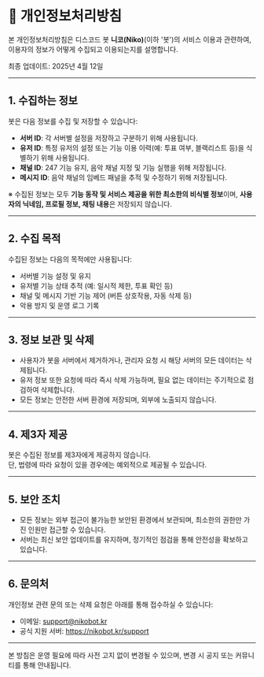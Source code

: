 # 📘 개인정보처리방침

본 개인정보처리방침은 디스코드 봇 **니코(Niko)**(이하 '봇')의 서비스 이용과 관련하여, 이용자의 정보가 어떻게 수집되고 이용되는지를 설명합니다.

최종 업데이트: 2025년 4월 12일

---

## 1. 수집하는 정보

봇은 다음 정보를 수집 및 저장할 수 있습니다:

- **서버 ID**: 각 서버별 설정을 저장하고 구분하기 위해 사용됩니다.
- **유저 ID**: 특정 유저의 설정 또는 기능 이용 이력(예: 투표 여부, 블랙리스트 등)을 식별하기 위해 사용됩니다.
- **채널 ID**: 247 기능 유지, 음악 채널 지정 및 기능 실행을 위해 저장됩니다.
- **메시지 ID**: 음악 채널의 임베드 패널을 추적 및 수정하기 위해 저장됩니다.

※ 수집된 정보는 모두 **기능 동작 및 서비스 제공을 위한 최소한의 비식별 정보**이며, **사용자의 닉네임, 프로필 정보, 채팅 내용**은 저장되지 않습니다.

---

## 2. 수집 목적

수집된 정보는 다음의 목적에만 사용됩니다:

- 서버별 기능 설정 및 유지
- 유저별 기능 상태 추적 (예: 일시적 제한, 투표 확인 등)
- 채널 및 메시지 기반 기능 제어 (버튼 상호작용, 자동 삭제 등)
- 악용 방지 및 운영 로그 기록

---

## 3. 정보 보관 및 삭제

- 사용자가 봇을 서버에서 제거하거나, 관리자 요청 시 해당 서버의 모든 데이터는 삭제됩니다.
- 유저 정보 또한 요청에 따라 즉시 삭제 가능하며, 필요 없는 데이터는 주기적으로 점검하여 삭제합니다.
- 모든 정보는 안전한 서버 환경에 저장되며, 외부에 노출되지 않습니다.

---

## 4. 제3자 제공

봇은 수집된 정보를 제3자에게 제공하지 않습니다.  
단, 법령에 따라 요청이 있을 경우에는 예외적으로 제공될 수 있습니다.

---

## 5. 보안 조치

- 모든 정보는 외부 접근이 불가능한 보안된 환경에서 보관되며, 최소한의 권한만 가진 인원만 접근할 수 있습니다.
- 서버는 최신 보안 업데이트를 유지하며, 정기적인 점검을 통해 안전성을 확보하고 있습니다.

---

## 6. 문의처

개인정보 관련 문의 또는 삭제 요청은 아래를 통해 접수하실 수 있습니다:

- 이메일: support@nikobot.kr
- 공식 지원 서버: https://nikobot.kr/support

---

본 방침은 운영 필요에 따라 사전 고지 없이 변경될 수 있으며, 변경 시 공지 또는 커뮤니티를 통해 안내됩니다.
